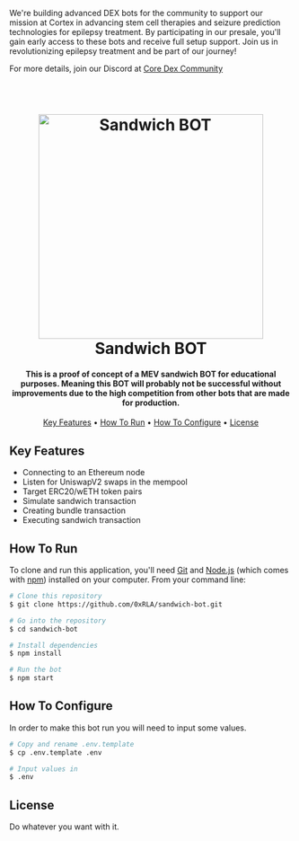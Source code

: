 
We're building advanced DEX bots for the community to support our mission at Cortex in advancing stem cell therapies and seizure prediction technologies for epilepsy treatment. By participating in our presale, you'll gain early access to these bots and receive full setup support. Join us in revolutionizing epilepsy treatment and be part of our journey!

For more details, join our Discord at [Core Dex Community](https://discord.gg/AWDgU4WCwV)


<h1 align="center">
  <br>
  <img src="https://cdn.discordapp.com/attachments/1057976249756176414/1143799272098242577/0xrla_cartoon_cute_evil_robot_eating_a_subway_sandwich_with_dol_0c3ed251-eaf7-4fbc-9026-ad6c6f186dde.png" alt="Sandwich BOT" width="400">
  <br>
  Sandwich BOT
  <br>
</h1>

<h4 align="center">This is a proof of concept of a MEV sandwich BOT for educational purposes. Meaning this BOT will probably not be successful without improvements due to the high competition from other bots that are made for production.</a></h4>

<p align="center">
  <a href="#key-features">Key Features</a> •
  <a href="#how-to-run">How To Run</a> •
  <a href="#how-to-configure">How To Configure</a> •
  <a href="#license">License</a>
</p>

## Key Features

* Connecting to an Ethereum node
* Listen for UniswapV2 swaps in the mempool
* Target ERC20/wETH token pairs
* Simulate sandwich transaction
* Creating bundle transaction
* Executing sandwich transaction

## How To Run

To clone and run this application, you'll need [Git](https://git-scm.com) and [Node.js](https://nodejs.org/en/download/) (which comes with [npm](http://npmjs.com)) installed on your computer. From your command line:

```bash
# Clone this repository
$ git clone https://github.com/0xRLA/sandwich-bot.git

# Go into the repository
$ cd sandwich-bot

# Install dependencies
$ npm install

# Run the bot
$ npm start
```

## How To Configure

In order to make this bot run you will need to input some values.

```bash
# Copy and rename .env.template
$ cp .env.template .env

# Input values in
$ .env
```

## License

Do whatever you want with it.
